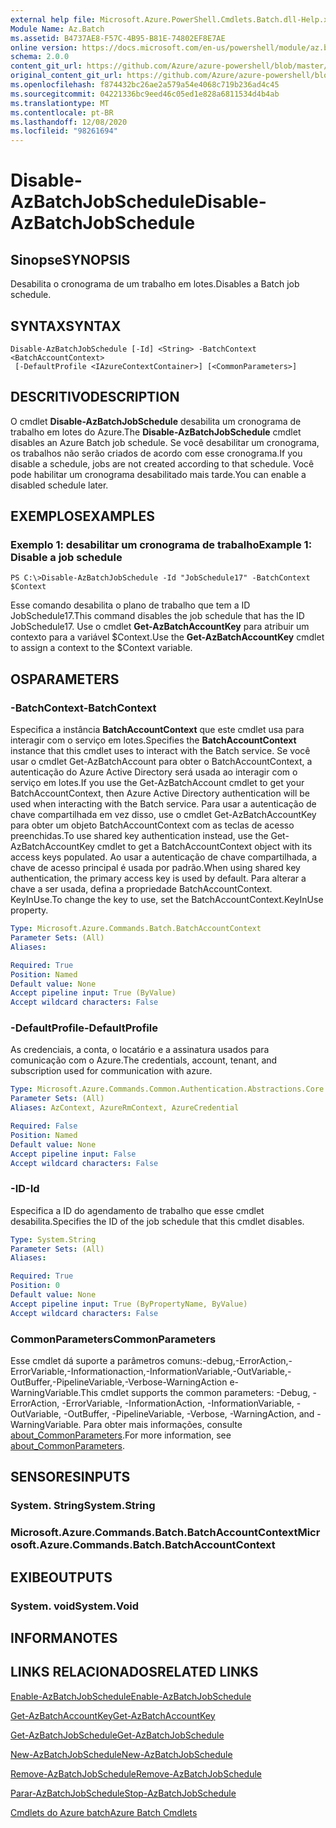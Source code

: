 ```yaml
---
external help file: Microsoft.Azure.PowerShell.Cmdlets.Batch.dll-Help.xml
Module Name: Az.Batch
ms.assetid: B4737AE8-F57C-4B95-B81E-74802EF8E7AE
online version: https://docs.microsoft.com/en-us/powershell/module/az.batch/disable-azbatchjobschedule
schema: 2.0.0
content_git_url: https://github.com/Azure/azure-powershell/blob/master/src/Batch/Batch/help/Disable-AzBatchJobSchedule.md
original_content_git_url: https://github.com/Azure/azure-powershell/blob/master/src/Batch/Batch/help/Disable-AzBatchJobSchedule.md
ms.openlocfilehash: f874432bc26ae2a579a54e4068c719b236ad4c45
ms.sourcegitcommit: 04221336bc9eed46c05ed1e828a6811534d4b4ab
ms.translationtype: MT
ms.contentlocale: pt-BR
ms.lasthandoff: 12/08/2020
ms.locfileid: "98261694"
---
```

# <span data-ttu-id="acd95-101">Disable-AzBatchJobSchedule</span><span class="sxs-lookup"><span data-stu-id="acd95-101">Disable-AzBatchJobSchedule</span></span>

## <span data-ttu-id="acd95-102">Sinopse</span><span class="sxs-lookup"><span data-stu-id="acd95-102">SYNOPSIS</span></span>
<span data-ttu-id="acd95-103">Desabilita o cronograma de um trabalho em lotes.</span><span class="sxs-lookup"><span data-stu-id="acd95-103">Disables a Batch job schedule.</span></span>

## <span data-ttu-id="acd95-104">SYNTAX</span><span class="sxs-lookup"><span data-stu-id="acd95-104">SYNTAX</span></span>

```
Disable-AzBatchJobSchedule [-Id] <String> -BatchContext <BatchAccountContext>
 [-DefaultProfile <IAzureContextContainer>] [<CommonParameters>]
```

## <span data-ttu-id="acd95-105">DESCRITIVO</span><span class="sxs-lookup"><span data-stu-id="acd95-105">DESCRIPTION</span></span>
<span data-ttu-id="acd95-106">O cmdlet **Disable-AzBatchJobSchedule** desabilita um cronograma de trabalho em lotes do Azure.</span><span class="sxs-lookup"><span data-stu-id="acd95-106">The **Disable-AzBatchJobSchedule** cmdlet disables an Azure Batch job schedule.</span></span>
<span data-ttu-id="acd95-107">Se você desabilitar um cronograma, os trabalhos não serão criados de acordo com esse cronograma.</span><span class="sxs-lookup"><span data-stu-id="acd95-107">If you disable a schedule, jobs are not created according to that schedule.</span></span>
<span data-ttu-id="acd95-108">Você pode habilitar um cronograma desabilitado mais tarde.</span><span class="sxs-lookup"><span data-stu-id="acd95-108">You can enable a disabled schedule later.</span></span>

## <span data-ttu-id="acd95-109">EXEMPLOS</span><span class="sxs-lookup"><span data-stu-id="acd95-109">EXAMPLES</span></span>

### <span data-ttu-id="acd95-110">Exemplo 1: desabilitar um cronograma de trabalho</span><span class="sxs-lookup"><span data-stu-id="acd95-110">Example 1: Disable a job schedule</span></span>
```
PS C:\>Disable-AzBatchJobSchedule -Id "JobSchedule17" -BatchContext $Context
```

<span data-ttu-id="acd95-111">Esse comando desabilita o plano de trabalho que tem a ID JobSchedule17.</span><span class="sxs-lookup"><span data-stu-id="acd95-111">This command disables the job schedule that has the ID JobSchedule17.</span></span>
<span data-ttu-id="acd95-112">Use o cmdlet **Get-AzBatchAccountKey** para atribuir um contexto para a variável $Context.</span><span class="sxs-lookup"><span data-stu-id="acd95-112">Use the **Get-AzBatchAccountKey** cmdlet to assign a context to the $Context variable.</span></span>

## <span data-ttu-id="acd95-113">OS</span><span class="sxs-lookup"><span data-stu-id="acd95-113">PARAMETERS</span></span>

### <span data-ttu-id="acd95-114">-BatchContext</span><span class="sxs-lookup"><span data-stu-id="acd95-114">-BatchContext</span></span>
<span data-ttu-id="acd95-115">Especifica a instância **BatchAccountContext** que este cmdlet usa para interagir com o serviço em lotes.</span><span class="sxs-lookup"><span data-stu-id="acd95-115">Specifies the **BatchAccountContext** instance that this cmdlet uses to interact with the Batch service.</span></span>
<span data-ttu-id="acd95-116">Se você usar o cmdlet Get-AzBatchAccount para obter o BatchAccountContext, a autenticação do Azure Active Directory será usada ao interagir com o serviço em lotes.</span><span class="sxs-lookup"><span data-stu-id="acd95-116">If you use the Get-AzBatchAccount cmdlet to get your BatchAccountContext, then Azure Active Directory authentication will be used when interacting with the Batch service.</span></span> <span data-ttu-id="acd95-117">Para usar a autenticação de chave compartilhada em vez disso, use o cmdlet Get-AzBatchAccountKey para obter um objeto BatchAccountContext com as teclas de acesso preenchidas.</span><span class="sxs-lookup"><span data-stu-id="acd95-117">To use shared key authentication instead, use the Get-AzBatchAccountKey cmdlet to get a BatchAccountContext object with its access keys populated.</span></span> <span data-ttu-id="acd95-118">Ao usar a autenticação de chave compartilhada, a chave de acesso principal é usada por padrão.</span><span class="sxs-lookup"><span data-stu-id="acd95-118">When using shared key authentication, the primary access key is used by default.</span></span> <span data-ttu-id="acd95-119">Para alterar a chave a ser usada, defina a propriedade BatchAccountContext. KeyInUse.</span><span class="sxs-lookup"><span data-stu-id="acd95-119">To change the key to use, set the BatchAccountContext.KeyInUse property.</span></span>

```yaml
Type: Microsoft.Azure.Commands.Batch.BatchAccountContext
Parameter Sets: (All)
Aliases:

Required: True
Position: Named
Default value: None
Accept pipeline input: True (ByValue)
Accept wildcard characters: False
```

### <span data-ttu-id="acd95-120">-DefaultProfile</span><span class="sxs-lookup"><span data-stu-id="acd95-120">-DefaultProfile</span></span>
<span data-ttu-id="acd95-121">As credenciais, a conta, o locatário e a assinatura usados para comunicação com o Azure.</span><span class="sxs-lookup"><span data-stu-id="acd95-121">The credentials, account, tenant, and subscription used for communication with azure.</span></span>

```yaml
Type: Microsoft.Azure.Commands.Common.Authentication.Abstractions.Core.IAzureContextContainer
Parameter Sets: (All)
Aliases: AzContext, AzureRmContext, AzureCredential

Required: False
Position: Named
Default value: None
Accept pipeline input: False
Accept wildcard characters: False
```

### <span data-ttu-id="acd95-122">-ID</span><span class="sxs-lookup"><span data-stu-id="acd95-122">-Id</span></span>
<span data-ttu-id="acd95-123">Especifica a ID do agendamento de trabalho que esse cmdlet desabilita.</span><span class="sxs-lookup"><span data-stu-id="acd95-123">Specifies the ID of the job schedule that this cmdlet disables.</span></span>

```yaml
Type: System.String
Parameter Sets: (All)
Aliases:

Required: True
Position: 0
Default value: None
Accept pipeline input: True (ByPropertyName, ByValue)
Accept wildcard characters: False
```

### <span data-ttu-id="acd95-124">CommonParameters</span><span class="sxs-lookup"><span data-stu-id="acd95-124">CommonParameters</span></span>
<span data-ttu-id="acd95-125">Esse cmdlet dá suporte a parâmetros comuns:-debug,-ErrorAction,-ErrorVariable,-Informationaction,-InformationVariable,-OutVariable,-OutBuffer,-PipelineVariable,-Verbose-WarningAction e-WarningVariable.</span><span class="sxs-lookup"><span data-stu-id="acd95-125">This cmdlet supports the common parameters: -Debug, -ErrorAction, -ErrorVariable, -InformationAction, -InformationVariable, -OutVariable, -OutBuffer, -PipelineVariable, -Verbose, -WarningAction, and -WarningVariable.</span></span> <span data-ttu-id="acd95-126">Para obter mais informações, consulte [about_CommonParameters](http://go.microsoft.com/fwlink/?LinkID=113216).</span><span class="sxs-lookup"><span data-stu-id="acd95-126">For more information, see [about_CommonParameters](http://go.microsoft.com/fwlink/?LinkID=113216).</span></span>

## <span data-ttu-id="acd95-127">SENSORES</span><span class="sxs-lookup"><span data-stu-id="acd95-127">INPUTS</span></span>

### <span data-ttu-id="acd95-128">System. String</span><span class="sxs-lookup"><span data-stu-id="acd95-128">System.String</span></span>

### <span data-ttu-id="acd95-129">Microsoft.Azure.Commands.Batch.BatchAccountContext</span><span class="sxs-lookup"><span data-stu-id="acd95-129">Microsoft.Azure.Commands.Batch.BatchAccountContext</span></span>

## <span data-ttu-id="acd95-130">EXIBE</span><span class="sxs-lookup"><span data-stu-id="acd95-130">OUTPUTS</span></span>

### <span data-ttu-id="acd95-131">System. void</span><span class="sxs-lookup"><span data-stu-id="acd95-131">System.Void</span></span>

## <span data-ttu-id="acd95-132">INFORMA</span><span class="sxs-lookup"><span data-stu-id="acd95-132">NOTES</span></span>

## <span data-ttu-id="acd95-133">LINKS RELACIONADOS</span><span class="sxs-lookup"><span data-stu-id="acd95-133">RELATED LINKS</span></span>

[<span data-ttu-id="acd95-134">Enable-AzBatchJobSchedule</span><span class="sxs-lookup"><span data-stu-id="acd95-134">Enable-AzBatchJobSchedule</span></span>](./Enable-AzBatchJobSchedule.md)

[<span data-ttu-id="acd95-135">Get-AzBatchAccountKey</span><span class="sxs-lookup"><span data-stu-id="acd95-135">Get-AzBatchAccountKey</span></span>](./Get-AzBatchAccountKey.md)

[<span data-ttu-id="acd95-136">Get-AzBatchJobSchedule</span><span class="sxs-lookup"><span data-stu-id="acd95-136">Get-AzBatchJobSchedule</span></span>](./Get-AzBatchJobSchedule.md)

[<span data-ttu-id="acd95-137">New-AzBatchJobSchedule</span><span class="sxs-lookup"><span data-stu-id="acd95-137">New-AzBatchJobSchedule</span></span>](./New-AzBatchJobSchedule.md)

[<span data-ttu-id="acd95-138">Remove-AzBatchJobSchedule</span><span class="sxs-lookup"><span data-stu-id="acd95-138">Remove-AzBatchJobSchedule</span></span>](./Remove-AzBatchJobSchedule.md)

[<span data-ttu-id="acd95-139">Parar-AzBatchJobSchedule</span><span class="sxs-lookup"><span data-stu-id="acd95-139">Stop-AzBatchJobSchedule</span></span>](./Stop-AzBatchJobSchedule.md)

[<span data-ttu-id="acd95-140">Cmdlets do Azure batch</span><span class="sxs-lookup"><span data-stu-id="acd95-140">Azure Batch Cmdlets</span></span>](/powershell/module/Az.Batch/)
